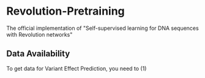 # Revolution-Pretraining
The official implementation of "Self-supervised learning for DNA sequences with Revolution networks"
## Data Availability
To get data for Variant Effect Prediction, you need to
(1) 
